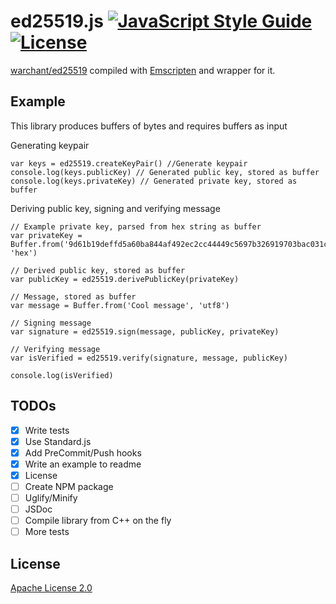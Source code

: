 # ed25519.js [![JavaScript Style Guide](https://img.shields.io/badge/code_style-standard-brightgreen.svg)](https://standardjs.com) [![License](https://img.shields.io/badge/License-Apache%202.0-blue.svg)](https://opensource.org/licenses/Apache-2.0)



[warchant/ed25519](https://github.com/warchant/ed25519.git) compiled with [Emscripten](https://github.com/kripken/emscripten) and wrapper for it.

## Example
This library produces buffers of bytes and requires buffers as input

Generating keypair
```
var keys = ed25519.createKeyPair() //Generate keypair
console.log(keys.publicKey) // Generated public key, stored as buffer
console.log(keys.privateKey) // Generated private key, stored as buffer
```

Deriving public key, signing and verifying message
```
// Example private key, parsed from hex string as buffer
var privateKey = Buffer.from('9d61b19deffd5a60ba844af492ec2cc44449c5697b326919703bac031cae7f60', 'hex')

// Derived public key, stored as buffer
var publicKey = ed25519.derivePublicKey(privateKey)

// Message, stored as buffer
var message = Buffer.from('Cool message', 'utf8')

// Signing message
var signature = ed25519.sign(message, publicKey, privateKey)

// Verifying message
var isVerified = ed25519.verify(signature, message, publicKey)

console.log(isVerified)
```

## TODOs
- [x] Write tests
- [x] Use Standard.js
- [x] Add PreCommit/Push hooks
- [x] Write an example to readme
- [x] License
- [ ] Create NPM package
- [ ] Uglify/Minify
- [ ] JSDoc
- [ ] Compile library from C++ on the fly
- [ ] More tests

## License
[Apache License 2.0](LICENSE.md)
